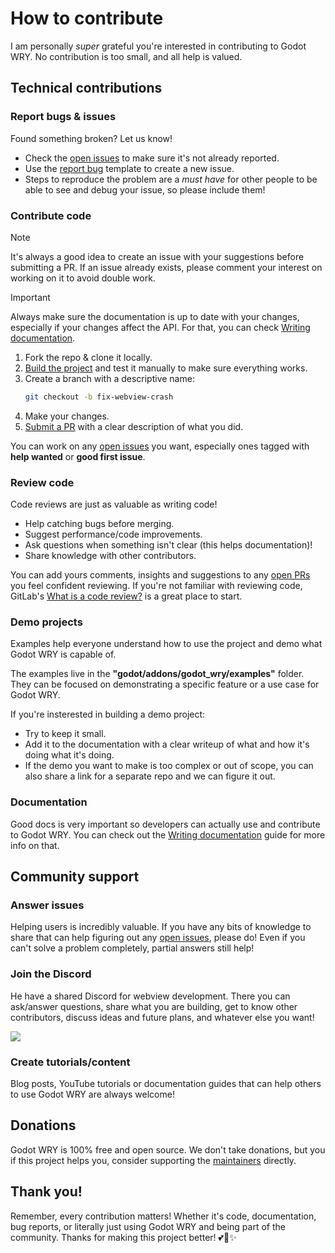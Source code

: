 # How to contribute

I am personally _super_ grateful you're interested in contributing to Godot WRY. No contribution is too small, and all help is valued.

## Technical contributions

### Report bugs & issues

Found something broken? Let us know!

- Check the [open issues](https://github.com/doceazedo/godot_wry/issues) to make sure it's not already reported.
- Use the [report bug](https://github.com/doceazedo/godot_wry/issues/new?template=bug_report.md) template to create a new issue.
- Steps to reproduce the problem are a _must have_ for other people to be able to see and debug your issue, so please include them!

### Contribute code

> [!NOTE]  
> It's always a good idea to create an issue with your suggestions before submitting a PR. If an issue already exists, please comment your interest on working on it to avoid double work.

> [!IMPORTANT]  
> Always make sure the documentation is up to date with your changes, especially if your changes affect the API. For that, you can check [Writing documentation](/contributing/docs).

1. Fork the repo & clone it locally.
2. [Build the project](/contributing/compiling) and test it manually to make sure everything works.
3. Create a branch with a descriptive name:
   ```bash
   git checkout -b fix-webview-crash
   ```
4. Make your changes.
5. [Submit a PR](https://help.github.com/en/github/collaborating-with-issues-and-pull-requests/about-pull-requests) with a clear description of what you did.

You can work on any [open issues](https://github.com/doceazedo/godot_wry/issues) you want, especially ones tagged with **help wanted** or **good first issue**.

### Review code

Code reviews are just as valuable as writing code!

- Help catching bugs before merging.
- Suggest performance/code improvements.
- Ask questions when something isn't clear (this helps documentation)!
- Share knowledge with other contributors.

You can add yours comments, insights and suggestions to any [open PRs](https://github.com/doceazedo/godot_wry/pulls) you feel confident reviewing. If you're not familiar with reviewing code, GitLab's [What is a code review?](https://about.gitlab.com/topics/version-control/what-is-code-review) is a great place to start.

### Demo projects

Examples help everyone understand how to use the project and demo what Godot WRY is capable of.

The examples live in the **"godot/addons/godot_wry/examples"** folder. They can be focused on demonstrating a specific feature or a use case for Godot WRY.

If you're insterested in building a demo project:

- Try to keep it small.
- Add it to the documentation with a clear writeup of what and how it's doing what it's doing.
- If the demo you want to make is too complex or out of scope, you can also share a link for a separate repo and we can figure it out.

### Documentation

Good docs is very important so developers can actually use and contribute to Godot WRY. You can check out the [Writing documentation](/contributing/docs) guide for more info on that.

## Community support

### Answer issues

Helping users is incredibly valuable. If you have any bits of knowledge to share that can help figuring out any [open issues](https://github.com/doceazedo/godot_wry/issues), please do! Even if you can't solve a problem completely, partial answers still help!

### Join the Discord

He have a shared Discord for webview development. There you can ask/answer questions, share what you are building, get to know other contributors, discuss ideas and future plans, and whatever else you want!

[![](https://discord-invite.doceazedo.com/B9fWw3raZJ.svg)](https://discord.gg/B9fWw3raZJ)

### Create tutorials/content

Blog posts, YouTube tutorials or documentation guides that can help others to use Godot WRY are always welcome!

## Donations

Godot WRY is 100% free and open source. We don't take donations, but you if this project helps you, consider supporting the [maintainers](https://github.com/doceazedo/godot_wry/graphs/contributors) directly.

## Thank you!

Remember, every contribution matters! Whether it's code, documentation, bug reports, or literally just using Godot WRY and being part of the community. Thanks for making this project better! 💕🫶✨
